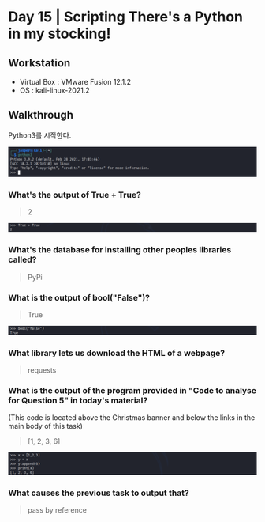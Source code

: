 # Day 15 | Scripting There's a Python in my stocking!

## Workstation
- Virtual Box : VMware Fusion 12.1.2
- OS : kali-linux-2021.2

## Walkthrough
Python3를 시작한다.

![python3](https://github.com/jasperkim425/Walkthrough/blob/main/TryHackMe/25%20Days%20of%20Cyber%20Security/Day%2015/image/python3.png)

### What's the output of True + True?

> 2

![true](https://github.com/jasperkim425/Walkthrough/blob/main/TryHackMe/25%20Days%20of%20Cyber%20Security/Day%2015/image/true.png)

### What's the database for installing other peoples libraries called?

> PyPi

### What is the output of bool("False")?

> True

![bool](https://github.com/jasperkim425/Walkthrough/blob/main/TryHackMe/25%20Days%20of%20Cyber%20Security/Day%2015/image/bool.png)

### What library lets us download the HTML of a webpage?

> requests

### What is the output of the program provided in "Code to analyse for Question 5" in today's material?

(This code is located above the Christmas banner and below the links in the main body of this task)

> [1, 2, 3, 6]

![x](https://github.com/jasperkim425/Walkthrough/blob/main/TryHackMe/25%20Days%20of%20Cyber%20Security/Day%2015/image/x.png)

### What causes the previous task to output that?

> pass by reference
